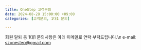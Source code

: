 ```yaml
---
title: OneStep 고객문의
date: 2024-08-28 15:00:00 +09:00
categories: [고객문의, 1대1 문의]

---
```

회원 탈퇴 등 1대1 문의사항은 아래 이메일로 연락 부탁드립니다.\n
e-mail: szonestep@gmail.com